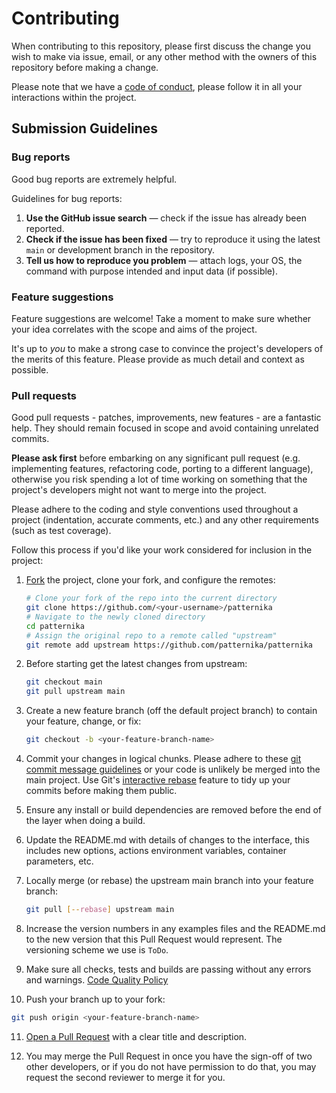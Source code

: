 # Contributing

When contributing to this repository, please first discuss the change you wish to make via issue,
email, or any other method with the owners of this repository before making a change. 

Please note that we have a [code of conduct](docs/CODE_OF_CONDUCT.md),
please follow it in all your interactions within the project.

## Submission Guidelines

### Bug reports

Good bug reports are extremely helpful.

Guidelines for bug reports:

1. **Use the GitHub issue search** &mdash; check if the issue has already been
   reported.
2. **Check if the issue has been fixed** &mdash; try to reproduce it using the
   latest `main` or development branch in the repository.
3. **Tell us how to reproduce you problem** &mdash; attach logs, your OS, the command with 
purpose intended and input data (if possible).

### Feature suggestions

Feature suggestions are welcome! Take a moment to make sure whether your idea
correlates with the scope and aims of the project. 

It's up to *you* to make a strong case to convince the project's developers
 of the merits of this feature. Please provide as much detail and context as possible.

### Pull requests

Good pull requests - patches, improvements, new features - are a fantastic
help. They should remain focused in scope and avoid containing unrelated
commits.

**Please ask first** before embarking on any significant pull request (e.g.
implementing features, refactoring code, porting to a different language),
otherwise you risk spending a lot of time working on something that the
project's developers might not want to merge into the project.

Please adhere to the coding and style conventions used throughout a project (indentation,
accurate comments, etc.) and any other requirements (such as test coverage).

Follow this process if you'd like your work considered for inclusion in the
project:

1. [Fork](http://help.github.com/fork-a-repo/) the project, clone your fork,
   and configure the remotes:
   ```bash
   # Clone your fork of the repo into the current directory
   git clone https://github.com/<your-username>/patternika
   # Navigate to the newly cloned directory
   cd patternika
   # Assign the original repo to a remote called "upstream"
   git remote add upstream https://github.com/patternika/patternika
   ```

2. Before starting get the latest changes from upstream:
   ```bash
   git checkout main
   git pull upstream main
   ```

3. Create a new feature branch (off the default project branch) to
   contain your feature, change, or fix:
   ```bash
   git checkout -b <your-feature-branch-name>
   ```

4. Commit your changes in logical chunks. Please adhere to these [git commit
   message guidelines](https://www.conventionalcommits.org/en/v1.0.0/#summary)
   or your code is unlikely be merged into the main project. Use Git's
   [interactive rebase](https://help.github.com/articles/interactive-rebase)
   feature to tidy up your commits before making them public.

5. Ensure any install or build dependencies are removed before the end of the layer when doing a 
   build.
   
6. Update the README.md with details of changes to the interface, this includes new options, actions
   environment variables, container parameters, etc.

7. Locally merge (or rebase) the upstream main branch into your feature branch:
   ```bash
   git pull [--rebase] upstream main
   ```   

8. Increase the version numbers in any examples files and the README.md to the new version that this
   Pull Request would represent. The versioning scheme we use is `ToDo`.

9. Make sure all checks, tests and builds are passing without any errors and warnings. 
[Code Quality Policy](docs/CODE_QUALITY.md)

10. Push your branch up to your fork:
   ```bash
   git push origin <your-feature-branch-name>
   ```

11. [Open a Pull Request](https://help.github.com/articles/using-pull-requests/)
    with a clear title and description.
   
12. You may merge the Pull Request in once you have the sign-off of two other developers, or if you 
   do not have permission to do that, you may request the second reviewer to merge it for you.
